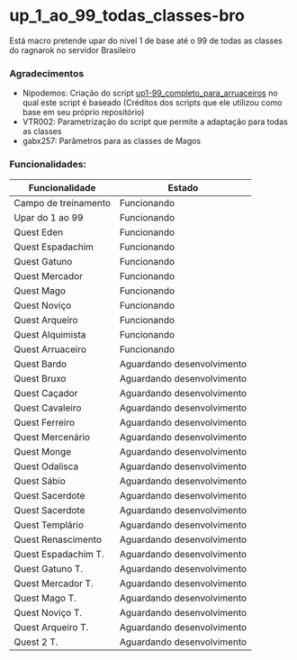 # up_1_ao_99_todas_classes-bro
Está macro pretende upar do nível 1 de base até o 99 de todas as classes do ragnarok no servidor Brasileiro

### Agradecimentos
- Nipodemos: Criação do script [up1-99_completo_para_arruaceiros](https://github.com/Nipodemos/up1-99_completo_para_arrauceiros) no qual este script é baseado (Créditos dos scripts que ele utilizou como base em seu próprio repositório)
- VTR002: Parametrização do script que permite a adaptação para todas as classes
- gabx257: Parâmetros para as classes de Magos
  

### Funcionalidades:
| Funcionalidade | Estado |
|----------------|--------|
|Campo de treinamento|Funcionando|
|Upar do 1 ao 99|Funcionando|
|Quest Eden|Funcionando|
|Quest Espadachim|Funcionando|
|Quest Gatuno|Funcionando|
|Quest Mercador|Funcionando|
|Quest Mago|Funcionando|
|Quest Noviço|Funcionando|
|Quest Arqueiro|Funcionando|
|Quest Alquimista|Funcionando|
|Quest Arruaceiro|Funcionando|
|Quest Bardo|Aguardando desenvolvimento|
|Quest Bruxo|Aguardando desenvolvimento|
|Quest Caçador|Aguardando desenvolvimento|
|Quest Cavaleiro|Aguardando desenvolvimento|
|Quest Ferreiro|Aguardando desenvolvimento|
|Quest Mercenário|Aguardando desenvolvimento|
|Quest Monge|Aguardando desenvolvimento|
|Quest Odalisca|Aguardando desenvolvimento|
|Quest Sábio|Aguardando desenvolvimento|
|Quest Sacerdote|Aguardando desenvolvimento|
|Quest Sacerdote|Aguardando desenvolvimento|
|Quest Templário|Aguardando desenvolvimento|
|Quest Renascimento|Aguardando desenvolvimento|
|Quest Espadachim T.|Aguardando desenvolvimento|
|Quest Gatuno T.|Aguardando desenvolvimento|
|Quest Mercador T.|Aguardando desenvolvimento|
|Quest Mago T.|Aguardando desenvolvimento|
|Quest Noviço T.|Aguardando desenvolvimento|
|Quest Arqueiro T.|Aguardando desenvolvimento|
|Quest 2 T.|Aguardando desenvolvimento|
